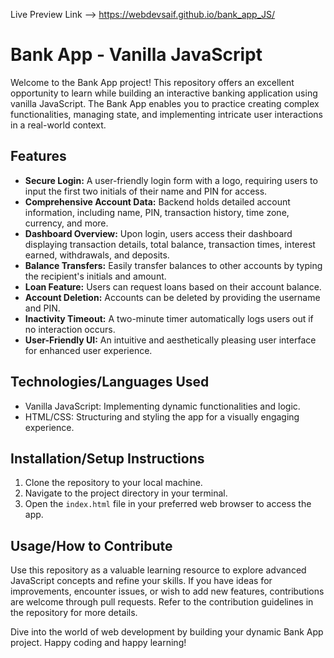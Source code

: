 Live Preview Link --> https://webdevsaif.github.io/bank_app_JS/

# Bank App - Vanilla JavaScript

Welcome to the Bank App project! This repository offers an excellent opportunity to learn while building an interactive banking application using vanilla JavaScript. The Bank App enables you to practice creating complex functionalities, managing state, and implementing intricate user interactions in a real-world context.

## Features

- **Secure Login:** A user-friendly login form with a logo, requiring users to input the first two initials of their name and PIN for access.
- **Comprehensive Account Data:** Backend holds detailed account information, including name, PIN, transaction history, time zone, currency, and more.
- **Dashboard Overview:** Upon login, users access their dashboard displaying transaction details, total balance, transaction times, interest earned, withdrawals, and deposits.
- **Balance Transfers:** Easily transfer balances to other accounts by typing the recipient's initials and amount.
- **Loan Feature:** Users can request loans based on their account balance.
- **Account Deletion:** Accounts can be deleted by providing the username and PIN.
- **Inactivity Timeout:** A two-minute timer automatically logs users out if no interaction occurs.
- **User-Friendly UI:** An intuitive and aesthetically pleasing user interface for enhanced user experience.

## Technologies/Languages Used

- Vanilla JavaScript: Implementing dynamic functionalities and logic.
- HTML/CSS: Structuring and styling the app for a visually engaging experience.

## Installation/Setup Instructions

1. Clone the repository to your local machine.
2. Navigate to the project directory in your terminal.
3. Open the `index.html` file in your preferred web browser to access the app.

## Usage/How to Contribute

Use this repository as a valuable learning resource to explore advanced JavaScript concepts and refine your skills. If you have ideas for improvements, encounter issues, or wish to add new features, contributions are welcome through pull requests. Refer to the contribution guidelines in the repository for more details.

Dive into the world of web development by building your dynamic Bank App project. Happy coding and happy learning!
